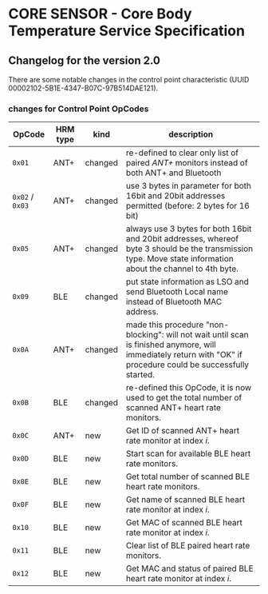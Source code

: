 # CORE SENSOR - Core Body Temperature Service Specification

## Changelog for the version 2.0

There are some notable changes in the control point characteristic (UUID 00002102-5B1E-4347-B07C-97B514DAE121).

### changes for Control Point OpCodes

| OpCode          | HRM type | kind    | description                                                                                                                                                     |
| --------------- | -------- | ------- | --------------------------------------------------------------------------------------------------------------------------------------------------------------- |
| `0x01`          | ANT+     | changed | re-defined to clear only list of paired _ANT+_ monitors instead of both ANT+ and Bluetooth                                                                      |
| `0x02` / `0x03` | ANT+     | changed | use 3 bytes in parameter for both 16bit and 20bit addresses permitted (before: 2 bytes for 16 bit)                                                              |
| `0x05`          | ANT+     | changed | always use 3 bytes for both 16bit and 20bit addresses, whereof byte 3 should be the transmission type. Move state information about the channel to 4th byte.    |
| `0x09`          | BLE      | changed | put state information as LSO and send Bluetooth Local name instead of Bluetooth MAC address.                                                                    |
| `0x0A`          | ANT+     | changed | made this procedure "non-blocking": will not wait until scan is finished anymore, will immediately return with "OK" if procedure could be successfully started. |
| `0x0B`          | BLE      | changed | re-defined this OpCode, it is now used to get the total number of scanned ANT+ heart rate monitors.                                                             |
| `0x0C`          | ANT+     | new     | Get ID of scanned ANT+ heart rate monitor at index _i_.                                                                                                         |
| `0x0D`          | BLE      | new     | Start scan for available BLE heart rate monitors.                                                                                                               |
| `0x0E`          | BLE      | new     | Get total number of scanned BLE heart rate monitors.                                                                                                            |
| `0x0F`          | BLE      | new     | Get name of scanned BLE heart rate monitor at index _i_.                                                                                                        |
| `0x10`          | BLE      | new     | Get MAC of scanned BLE heart rate monitor at index _i_.                                                                                                         |
| `0x11`          | BLE      | new     | Clear list of BLE paired heart rate monitors.                                                                                                                   |
| `0x12`          | BLE      | new     | Get MAC and status of paired BLE heart rate monitor at index _i_.                                                                                               |
